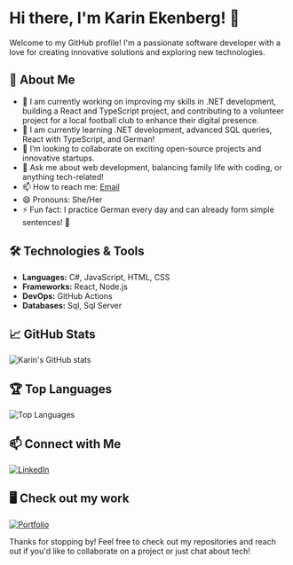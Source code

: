 # Hi there, I'm Karin Ekenberg! 👋

Welcome to my GitHub profile! I'm a passionate software developer with a love for creating innovative solutions and exploring new technologies.

## 🚀 About Me

- 🔭 I am currently working on improving my skills in .NET development, building a React and TypeScript project,
  and contributing to a volunteer project for a local football club to enhance their digital presence.
- 🌱 I am currently learning .NET development, advanced SQL queries, React with TypeScript, and German!
- 👯 I’m looking to collaborate on exciting open-source projects and innovative startups.
- 💬 Ask me about web development, balancing family life with coding, or anything tech-related!
- 📫 How to reach me: [Email](mailto:k.ekenberg.dev@gmail.com)
- 😄 Pronouns: She/Her
- ⚡ Fun fact: I practice German every day and can already form simple sentences! 🎯

## 🛠️ Technologies & Tools

- **Languages:** C#, JavaScript, HTML, CSS
- **Frameworks:** React, Node.js
- **DevOps:** GitHub Actions
- **Databases:** Sql, Sql Server

## 📈 GitHub Stats

![Karin's GitHub stats](https://github-readme-stats.vercel.app/api?username=karinEkenberg&show_icons=true&theme=radical)

## 🏆 Top Languages

![Top Languages](https://github-readme-stats.vercel.app/api/top-langs/?username=karinEkenberg&layout=compact&theme=radical)

## 📫 Connect with Me
[![LinkedIn](https://img.shields.io/badge/LinkedIn-%230077B5?style=for-the-badge&logo=linkedin&logoColor=white)](https://www.linkedin.com/in/karin-ekenberg-webbutvecklare)

## 🖥️ Check out my work
[![Portfolio](https://img.shields.io/badge/Portfolio-%23F7B800?style=for-the-badge&logo=html5&logoColor=white)](https://www.karinwebdesigner.com)


Thanks for stopping by! Feel free to check out my repositories and reach out if you'd like to collaborate on a project or just chat about tech!
